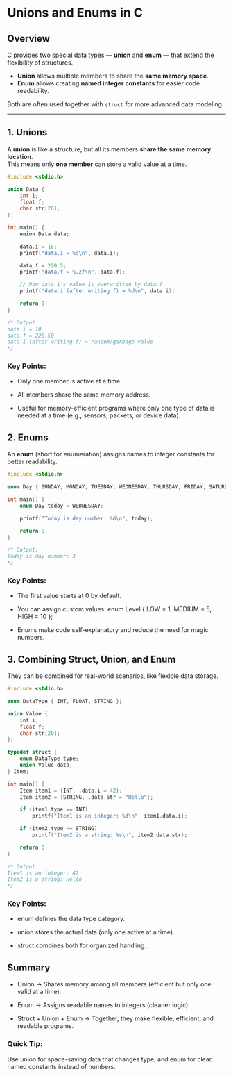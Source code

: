 # Unions and Enums in C

## Overview

C provides two special data types — **union** and **enum** — that extend the flexibility of structures.

- **Union** allows multiple members to share the **same memory space**.  
- **Enum** allows creating **named integer constants** for easier code readability.

Both are often used together with `struct` for more advanced data modeling.

---

## 1. Unions

A **union** is like a structure, but all its members **share the same memory location**.  
This means only **one member** can store a valid value at a time.

```c
#include <stdio.h>

union Data {
    int i;
    float f;
    char str[20];
};

int main() {
    union Data data;

    data.i = 10;
    printf("data.i = %d\n", data.i);

    data.f = 220.5;
    printf("data.f = %.2f\n", data.f);

    // Now data.i’s value is overwritten by data.f
    printf("data.i (after writing f) = %d\n", data.i);

    return 0;
}

/* Output:
data.i = 10
data.f = 220.50
data.i (after writing f) = random/garbage value
*/

```

### Key Points:

- Only one member is active at a time.

- All members share the same memory address.

- Useful for memory-efficient programs where only one type of data is needed at a time (e.g., sensors, packets, or device data).

## 2. Enums

An **enum** (short for enumeration) assigns names to integer constants for better readability.

```c
#include <stdio.h>

enum Day { SUNDAY, MONDAY, TUESDAY, WEDNESDAY, THURSDAY, FRIDAY, SATURDAY };

int main() {
    enum Day today = WEDNESDAY;

    printf("Today is day number: %d\n", today);

    return 0;
}

/* Output:
Today is day number: 3
*/

```

### Key Points:

- The first value starts at 0 by default.

- You can assign custom values: enum Level { LOW = 1, MEDIUM = 5, HIGH = 10 };

- Enums make code self-explanatory and reduce the need for magic numbers.

## 3. Combining Struct, Union, and Enum

They can be combined for real-world scenarios, like flexible data storage.

```c
#include <stdio.h>

enum DataType { INT, FLOAT, STRING };

union Value {
    int i;
    float f;
    char str[20];
};

typedef struct {
    enum DataType type;
    union Value data;
} Item;

int main() {
    Item item1 = {INT, .data.i = 42};
    Item item2 = {STRING, .data.str = "Hello"};

    if (item1.type == INT)
        printf("Item1 is an integer: %d\n", item1.data.i);

    if (item2.type == STRING)
        printf("Item2 is a string: %s\n", item2.data.str);

    return 0;
}

/* Output:
Item1 is an integer: 42
Item2 is a string: Hello
*/

```

### Key Points:

- enum defines the data type category.

- union stores the actual data (only one active at a time).

- struct combines both for organized handling.

## Summary

- Union → Shares memory among all members (efficient but only one valid at a time).

- Enum → Assigns readable names to integers (cleaner logic).

- Struct + Union + Enum → Together, they make flexible, efficient, and readable programs.

### Quick Tip:
Use union for space-saving data that changes type,
and enum for clear, named constants instead of numbers.